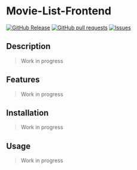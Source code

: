 # Movie-List-Frontend
[![GitHub Release](https://img.shields.io/github/release/zjayers/movie-list-frontend.svg?style=flat)](https://github.com/zjayers/movie-list-frontend/releases)
[![GitHub pull requests](https://img.shields.io/github/issues-pr/zjayers/movie-list-frontend.svg?style=flat)](https://github.com/zjayers/movie-list-frontend/pulls)
[![Issues](https://img.shields.io/github/issues-raw/zjayers/movie-list-frontend.svg?maxAge=25000)](https://github.com/zjayers/movie-list-frontend/issues)

## Description

> Work in progress

## Features

> Work in progress

## Installation

> Work in progress

## Usage

> Work in progress
